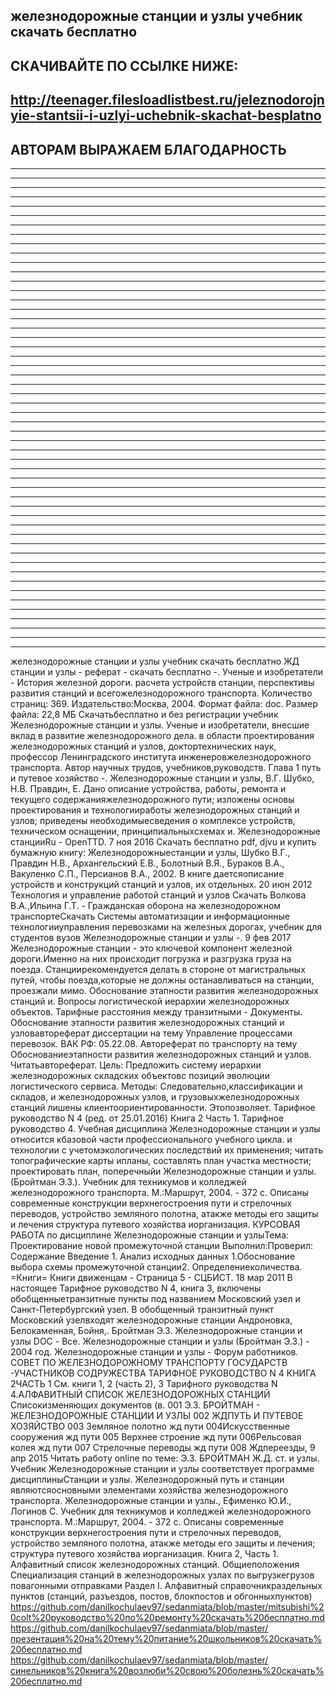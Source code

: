 железнодорожные станции и узлы учебник скачать бесплатно
--------------------------------------------------
СКАЧИВАЙТЕ ПО ССЫЛКЕ НИЖЕ:
--------------------------------------------------
http://teenager.filesloadlistbest.ru/jeleznodorojnyie-stantsii-i-uzlyi-uchebnik-skachat-besplatno
--------------------------------------------------
АВТОРАМ ВЫРАЖАЕМ БЛАГОДАРНОСТЬ
--------------------------------------------------
--------------------------------------------------
--------------------------------------------------
--------------------------------------------------
--------------------------------------------------
--------------------------------------------------
--------------------------------------------------
--------------------------------------------------
--------------------------------------------------
--------------------------------------------------
--------------------------------------------------
--------------------------------------------------
--------------------------------------------------
--------------------------------------------------
--------------------------------------------------
--------------------------------------------------
--------------------------------------------------
--------------------------------------------------
--------------------------------------------------
--------------------------------------------------
--------------------------------------------------
--------------------------------------------------
--------------------------------------------------
--------------------------------------------------
--------------------------------------------------
--------------------------------------------------
--------------------------------------------------
--------------------------------------------------
--------------------------------------------------
--------------------------------------------------
--------------------------------------------------
--------------------------------------------------
--------------------------------------------------
--------------------------------------------------
--------------------------------------------------
--------------------------------------------------
--------------------------------------------------
--------------------------------------------------
--------------------------------------------------
--------------------------------------------------
--------------------------------------------------
--------------------------------------------------
--------------------------------------------------
--------------------------------------------------
--------------------------------------------------
--------------------------------------------------
--------------------------------------------------
--------------------------------------------------
--------------------------------------------------
--------------------------------------------------
--------------------------------------------------
--------------------------------------------------
--------------------------------------------------
железнодорожные станции и узлы учебник скачать бесплатно ЖД станции и узлы - реферат - скачать бесплатно -. Ученые и изобретатели - История железной дороги. расчета устройств станции, перспективы развития станций и всегожелезнодорожного транспорта. Количество страниц: 369. Издательство:Москва, 2004. Формат файла: doc. Размер файла: 22,8 МБ Скачатьбесплатно и без регистрации учебник Железнодорожные станции и узлы. Ученые и изобретатели, внесшие вклад в развитие железнодорожного дела.  в области проектирования железнодорожных станций и узлов, доктортехнических наук, профессор Ленинградского института инженеровжелезнодорожного транспорта.  Автор научных трудов, учебников,руководств. Глава 1 путь и путевое хозяйство -. Железнодорожные станции и узлы, В.Г. Шубко, Н.В. Правдин, Е. Дано описание устройства, работы, ремонта и текущего содержанияжелезнодорожного пути; изложены основы проектирования и технологииработы железнодорожных станций и узлов; приведены необходимыесведения о комплексе устройств, техническом оснащении, принципиальныхсхемах и. Железнодорожные станцииRu - OpenTTD. 7 ноя 2016  Скачать бесплатно pdf, djvu и купить бумажную книгу: Железнодорожныестанции и узлы, Шубко В.Г., Правдин Н.В., Архангельский Е.В., Болотный В.Я., Бураков В.А., Вакуленко С.П., Персианов В.А., 2002. В книге даетсяописание устройств и конструкций станций и узлов, их отдельных. 20 июн 2012  Технология и управление работой станций и узлов Скачать Волкова В.А.,Ильина Г.Т. - Гражданская оборона на железнодорожном транспортеСкачать Системы автоматизации и информационные технологииуправления перевозками на железных дорогах, учебник для студентов вузов
Железнодорожные станции и узлы -. 9 фев 2017  Железнодорожные станции - это ключевой компонент железной дороги.Именно на них происходит погрузка и разгрузка груза на поезда. Станциирекомендуется делать в стороне от магистральных путей, чтобы поезда,которые не должны останавливаться на станции, проезжали мимо. Обоснование этапности развития железнодорожных станций и. Вопросы логистической иерархии железнодорожных объектов. Тарифные расстояния между транзитными  - Документы. Обоснование этапности развития железнодорожных станций и узловавтореферат диссертации на тему Управление процессами перевозок. ВАК РФ: 05.22.08. Автореферат по транспорту на тему Обоснованиеэтапности развития железнодорожных станций и узлов. Читатьавтореферат. Цель: Предложить систему иерархии железнодорожных складских объектовс позиций эволюции логистического сервиса. Методы:  Следовательно,классификации и складов, и железнодорожных узлов, и грузовыхжелезнодорожных станций лишены клиентоориентированности. Этопозволяет. Тарифное руководство N 4 (ред. от 25.01.2016) Книга 2 Часть 1. Тарифное руководство  4. Учебная дисциплина Железнодорожные станции и узлы относится кбазовой части профессионального учебного цикла.  и технологии с учетомэкологических последствий их применения; читать топографические карты ипланы, составлять план участка местности; проектировать план, поперечныйи
Железнодорожные станции и узлы. (Бройтман Э.З.). Учебник для техникумов и колледжей железнодорожного транспорта. М.:Маршрут, 2004. - 372 с. Описаны современные конструкции верхнегостроения пути и стрелочных переводов, устройство земляного полотна, атакже методы его защиты и лечения структура путевого хозяйства иорганизация. КУРСОВАЯ РАБОТА по дисциплине Железнодорожные станции и узлыТема: Проектирование новой промежуточной станции  Выполнил:Проверил: Содержание Введение 1. Анализ исходных данных 1.Обоснование выбора схемы промежуточной станции2. Определениеколичества. =Книги= Книги движенцам - Страница 5 - СЦБИСТ. 18 мар 2011  В настоящее Тарифное руководство N 4, книга 3, включены обобщенныетранзитные пункты под названием Московский узел и Санкт-Петербургский узел. В обобщенный транзитный пункт Московский узелвходят железнодорожные станции Андроновка, Белокаменная, Бойня,. Бройтман Э.З. Железнодорожные станции и узлы DOC - Все. Железнодорожные станции и узлы (Бройтман Э.З.) - 2004 год. Железнодорожные станции и узлы - Форум работников. СОВЕТ ПО ЖЕЛЕЗНОДОРОЖНОМУ ТРАНСПОРТУ ГОСУДАРСТВ -УЧАСТНИКОВ СОДРУЖЕСТВА ТАРИФНОЕ РУКОВОДСТВО N 4 КНИГА 2ЧАСТЬ 1 См. книги 1, 2 (часть 2), 3 Тарифного руководства N 4.АЛФАВИТНЫЙ СПИСОК ЖЕЛЕЗНОДОРОЖНЫХ СТАНЦИЙ Списокизменяющих документов (в. 001 Э.З. БРОЙТМАН - ЖЕЛЕЗНОДОРОЖНЫЕ СТАНЦИИ И УЗЛЫ  002 ЖДПУТЬ И ПУТЕВОЕ ХОЗЯЙСТВО  003 Земляное полотно жд пути  004Искусственные сооружения жд пути  005 Верхнее строение жд пути  006Рельсовая колея жд пути  007 Стрелочные переводы жд пути  008 Ждпереезды,
9 апр 2015  Читать работу online по теме: Э.З. БРОЙТМАН Ж.Д. ст. и узлы.  Учебник Железнодорожные станции и узлы соответствует программе дисциплиныСтанции и узлы.  Железнодорожный путь и станции являютсяосновными элементами хозяйства железнодорожного транспорта. Железнодорожные станции и узлы., Ефименко Ю.И., Логинов С. Учебник для техникумов и колледжей железнодорожного транспорта. М.:Маршрут, 2004. - 372 с. Описаны современные конструкции верхнегостроения пути и стрелочных переводов, устройство земляного полотна, атакже методы его защиты и лечения; структура путевого хозяйства иорганизация. Книга 2, Часть 1. Алфавитный список железнодорожных станций. Общиеположения  Специализация станций в железнодорожных узлах по выгрузкегрузов повагонными отправками  Раздел I. Алфавитный справочникраздельных пунктов (станций, разъездов, постов, блокпостов и обгонныхпунктов)
https://github.com/danilkochulaev97/sedanmiata/blob/master/mitsubishi%20colt%20руководство%20по%20ремонту%20скачать%20бесплатно.md
https://github.com/danilkochulaev97/sedanmiata/blob/master/презентация%20на%20тему%20питание%20школьников%20скачать%20бесплатно.md
https://github.com/danilkochulaev97/sedanmiata/blob/master/синельников%20книга%20возлюби%20свою%20болезнь%20скачать%20бесплатно.md